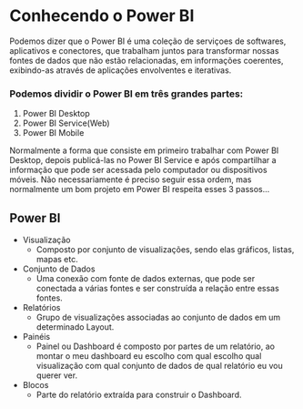 # Conhecendo o Power BI
Podemos dizer que o Power BI é uma coleção de serviçoes de softwares, aplicativos e conectores, que trabalham juntos para transformar nossas fontes de dados que não estão relacionadas, em informações coerentes, exibindo-as através de aplicações envolventes e iterativas.  

### Podemos dividir o Power BI em três grandes partes:
1. Power BI Desktop
2. Power BI Service(Web)
3. Power BI Mobile

Normalmente a forma que consiste em primeiro trabalhar com Power BI Desktop, depois publicá-las no Power BI Service e após compartilhar a informação que pode ser acessada pelo computador ou dispositivos móveis. Não necessariamente é preciso seguir essa ordem, mas normalmente um bom projeto em Power BI respeita esses 3 passos...


## Power BI
* Visualização
  * Composto por conjunto de visualizações, sendo elas gráficos, listas, mapas etc.
* Conjunto de Dados
  * Uma conexão com fonte de dados externas, que pode ser conectada a várias fontes e ser construída a relação entre essas fontes.
* Relatórios
  * Grupo de visualizações associadas ao conjunto de dados em um determinado Layout.  
* Painéis
  * Painel ou Dashboard é composto por partes de um relatório, ao montar o meu dashboard eu escolho com qual escolho qual visualização com qual conjunto de dados de qual relatório eu vou querer ver.
* Blocos
  * Parte do relatório extraída para construir o Dashboard.